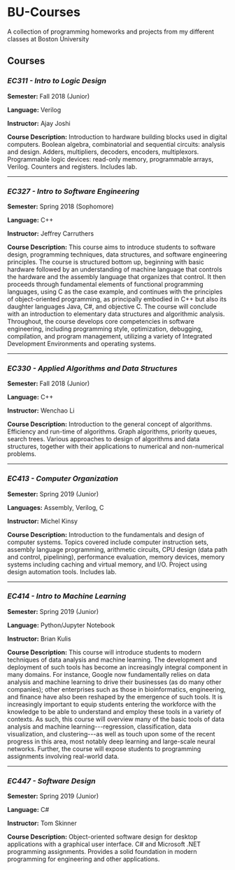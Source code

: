 # BU-Courses
A collection of programming homeworks and projects from my different classes at Boston University

## Courses

### *EC311 - Intro to Logic Design*
**Semester:** Fall 2018 (Junior)

**Language:** Verilog

**Instructor:** Ajay Joshi

**Course Description:**
Introduction to hardware building blocks used in digital computers. Boolean algebra, combinatorial and sequential circuits: analysis and design. Adders, multipliers, decoders, encoders, multiplexors. Programmable logic devices: read-only memory, programmable arrays, Verilog. Counters and registers. Includes lab.

___
### *EC327 - Intro to Software Engineering*
**Semester:** Spring 2018 (Sophomore)

**Language:** C++

**Instructor:** Jeffrey Carruthers

**Course Description:**
This course aims to introduce students to software design, programming techniques, data structures, and software engineering principles. The course is structured bottom up, beginning with basic hardware followed by an understanding of machine language that controls the hardware and the assembly language that organizes that control. It then proceeds through fundamental elements of functional programming languages, using C as the case example, and continues with the principles of object-oriented programming, as principally embodied in C++ but also its daughter languages Java, C#, and objective C. The course will conclude with an introduction to elementary data structures and algorithmic analysis. Throughout, the course develops core competencies in software engineering, including programming style, optimization, debugging, compilation, and program management, utilizing a variety of Integrated Development Environments and operating systems.

___

### *EC330 - Applied Algorithms and Data Structures*
**Semester:** Fall 2018 (Junior)

**Language:** C++

**Instructor:** Wenchao Li

**Course Description:**
Introduction to the general concept of algorithms. Efficiency and run-time of algorithms. Graph algorithms, priority queues, search trees. Various approaches to design of algorithms and data structures, together with their applications to numerical and non-numerical problems.

___

### *EC413 - Computer Organization*
**Semester:** Spring 2019 (Junior)

**Languages:** Assembly, Verilog, C

**Instructor:** Michel Kinsy

**Course Description:**
Introduction to the fundamentals and design of computer systems. Topics covered include computer instruction sets, assembly language programming, arithmetic circuits, CPU design (data path and control, pipelining), performance evaluation, memory devices, memory systems including caching and virtual memory, and I/O. Project using design automation tools. Includes lab.

___

### *EC414 - Intro to Machine Learning*
**Semester:** Spring 2019 (Junior)

**Language:** Python/Jupyter Notebook

**Instructor:** Brian Kulis

**Course Description:**
This course will introduce students to modern techniques of data analysis and machine learning.  The development and deployment of such tools has become an increasingly integral component in many domains.  For instance, Google now fundamentally relies on data analysis and machine learning to drive their businesses (as do many other companies); other enterprises such as those in bioinformatics, engineering, and finance have also been reshaped by the emergence of such tools.  It is increasingly important to equip students entering the workforce with the knowledge to be able to understand and employ these tools in a variety of contexts.  As such, this course will overview many of the basic tools of data analysis and machine learning---regression, classification, data visualization, and clustering---as well as touch upon some of the recent progress in this area, most notably deep learning and large-scale neural networks.  Further, the course will expose students to programming assignments involving real-world data.

___

### *EC447 - Software Design*
**Semester:** Spring 2019 (Junior)

**Language:** C#

**Instructor:** Tom Skinner

**Course Description:**
Object-oriented software design for desktop applications with a graphical user interface. C# and Microsoft .NET programming assignments. Provides a solid foundation in modern programming for engineering and other applications.
